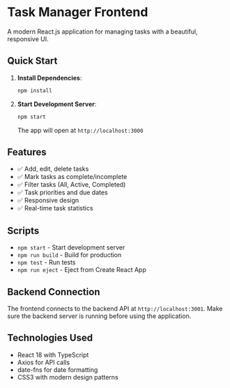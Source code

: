 # Task Manager Frontend

A modern React.js application for managing tasks with a beautiful, responsive UI.

## Quick Start

1. **Install Dependencies**:
   ```bash
   npm install
   ```

2. **Start Development Server**:
   ```bash
   npm start
   ```

   The app will open at `http://localhost:3000`

## Features

- ✅ Add, edit, delete tasks
- ✅ Mark tasks as complete/incomplete
- ✅ Filter tasks (All, Active, Completed)
- ✅ Task priorities and due dates
- ✅ Responsive design
- ✅ Real-time task statistics

## Scripts

- `npm start` - Start development server
- `npm run build` - Build for production
- `npm test` - Run tests
- `npm run eject` - Eject from Create React App

## Backend Connection

The frontend connects to the backend API at `http://localhost:3001`. Make sure the backend server is running before using the application.

## Technologies Used

- React 18 with TypeScript
- Axios for API calls
- date-fns for date formatting
- CSS3 with modern design patterns
